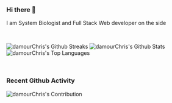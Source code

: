### Hi there 👋
I am System Biologist and Full Stack Web developer on the side



<br/>
  

<!-- GitHub Readme Streak Stats - https://github.com/DenverCoder1/github-readme-streak-stats -->
<!-- GitHub Readme Github Stats - https://github.com/anuraghazra/github-readme-stats -->
![damourChris's Github Streaks](https://streak-stats.demolab.com/?user=damourChris&theme=transparent)
![damourChris's Github Stats ](https://github-readme-stats.vercel.app/api?username=damourChris&show_icons=true&theme=transparent)
![damourChris's Top Languages](https://github-readme-stats.vercel.app/api/top-langs/?username=damourChris&layout=pie&theme=transparent)

<br/>


<h3> Recent Github Activity </h3>

<!-- Github Contribution Stats  - https://github.com/ashutosh00710/github-readme-activity-graph -->
![damourChris's Contribution](https://github-readme-activity-graph.vercel.app/graph/?username=damourChris&bg_color=1F222E&color=F8D866&line=F85D7F&point=FFFFFF&hide_border=true)
<!-- https://github.com/jamesgeorge007/github-activity-readme -->

<!--START_SECTION:activity-->


